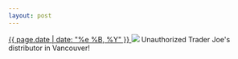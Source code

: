 ```yaml
---
layout: post
---
```


<p>
  <a href="/387">
    <time>{{ page.date | date: "%e %B, %Y" }}</time>
  </a>
  <a href="/387"><img src="{{ site.assets_url }}/387.jpg"/></a>
  <span>Unauthorized Trader Joe's distributor in Vancouver!</span>
</p>
